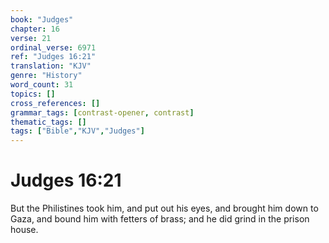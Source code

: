 ```yaml
---
book: "Judges"
chapter: 16
verse: 21
ordinal_verse: 6971
ref: "Judges 16:21"
translation: "KJV"
genre: "History"
word_count: 31
topics: []
cross_references: []
grammar_tags: [contrast-opener, contrast]
thematic_tags: []
tags: ["Bible","KJV","Judges"]
---
```


# Judges 16:21

But the Philistines took him, and put out his eyes, and brought him down to Gaza, and bound him with fetters of brass; and he did grind in the prison house.
